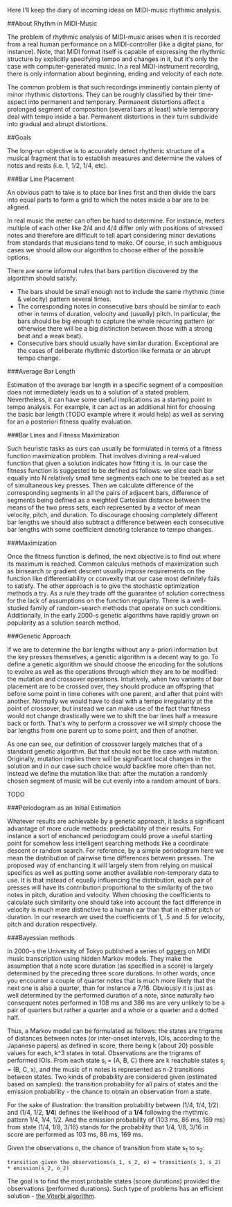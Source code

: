 Here I'll keep the diary of incoming ideas on MIDI-music rhythmic analysis.

##About Rhythm in MIDI-Music

The problem of rhythmic analysis of MIDI-music arises when it is recorded from a real human performance on a
MIDI-controller (like a digital piano, for instance). Note, that MIDI format itself is capable of expressing the rhythmic
structure by explicitly specifying tempo and changes in it, but it's only the case with computer-generated music. In a
real MIDI-instrument recording, there is only information about beginning, ending and velocity of each note.

The common problem is that such recordings imminently contain plenty of minor rhythmic distortions. They can be roughly
classified by their time-aspect into permanent and temporary. Permanent distortions affect a prolonged segment of composition
(several bars at least) while temporary deal with tempo inside a bar. Permanent distortions in their turn subdivide into gradual
and abrupt distortions.

##Goals

The long-run objective is to accurately detect rhythmic structure of a musical fragment that is to establish measures and
determine the values of notes and rests (i.e. 1, 1/2, 1/4, etc).

###Bar Line Placement

An obvious path to take is to place bar lines first and then divide the bars into equal parts to form a grid to which
the notes inside a bar are to be aligned.

In real music the meter can often be hard to determine.
For instance, meters multiple of each other like 2/4 and 4/4 differ only with positions of stressed notes and
therefore are difficult to tell apart considering minor deviations from standards that musicians tend to make.
Of course, in such ambiguous cases we should allow our algorithm to choose either of the possible options.

There are some informal rules that bars partition discovered by the algorithm should satisfy.
- The bars should be small enough not to include the same rhythmic (time & velocity) pattern several times.
- The corresponding notes in consecutive bars should be similar to each other in terms of duration, velocity and (usually) pitch.
  In particular, the bars should be big enough to capture the whole recurring pattern (or otherwise there will be a
  big distinction between those with a strong beat and a weak beat).
- Consecutive bars should usually have similar duration. Exceptional are the cases of deliberate
  rhythmic distortion like fermata or an abrupt tempo change.

###Average Bar Length

Estimation of the average bar length in a specific segment of a composition does not immediately leads us to a solution
of a stated problem. Nevertheless, it can have some useful implications as a starting point in tempo analysis. For example,
it can act as an additional hint for choosing the basic bar length (TODO example where it would help) as well as serving for
an a posteriori fitness quality evaluation.

###Bar Lines and Fitness Maximization

Such heuristic tasks as ours can usually be formulated in terms of a fitness function maximization problem.
That involves divining a real-valued function that given a solution indicates how fitting it is.
In our case the fitness function is suggested to be defined as follows: we slice each bar equally
into N relatively small time segments each one to be treated as a set of simultaneous key presses. Then we calculate difference of the
corresponding segments in all the pairs of adjacent bars, difference of segments being defined as a weighted Cartesian distance
between the means of the two press sets, each represented by a vector of mean velocity, pitch, and duration.
To discourage choosing completely different bar lengths we should also subtract a difference between each consecutive bar lengths
with some coefficient denoting tolerance to tempo changes.

###Maximization

Once the fitness function is defined, the next objective is to find out where its maximum is reached.
Common calculus methods of maximization such as binsearch or gradient descent usually impose requirements on the function
like differentiability or convexity that our case most definitely fails to satisfy. The other approach is to give the stochastic
optimization methods a try. As a rule they trade off the guarantee of solution correctness for the lack of assumptions on the function regularity.
There is a well-studied family of random-search methods that operate on such conditions. Additionally, in the early 2000-s genetic algorithms have
rapidly grown on popularity as a solution search method.

###Genetic Approach

If we are to determine the bar lengths without any a-priori information but the key presses themselves, a genetic algorithm is a decent way to go.
To define a genetic algorithm we should choose the encoding for the solutions to evolve as well as the operations through which they are to be modified:
the mutation and crossover operations. Intuitively, when two variants of bar placement are to be crossed over, they should produce an offspring that
before some point in time coheres with one parent, and after that point with another. Normally we would have to deal with a tempo irregularity
at the point of crossover, but instead we can make use of the fact that fitness would not change drastically were we to shift the bar lines half a measure
back or forth. That's why to perform a crossover we will simply choose the bar lengths from one parent up to some point, and then of another.

As one can see, our definition of crossover largely matches that of a standard genetic algorithm. But that should not be the case with mutation. Originally,
mutation implies there will be significant local changes in the solution and in our case such choice would backfire more often than not. Instead we define
the mutation like that: after the mutation a randomly chosen segment of music will be cut evenly into a random amount of bars.

TODO

###Periodogram as an Initial Estimation

Whatever results are achievable by a genetic approach, it lacks a significant advantage of more crude methods: predictability of their results.
For instance a sort of enchanced periodogram could prove a useful starting point for somehow less intelligent searching methods like a coordinate descent or
random search. For reference, by a simple periodogram here we mean the distribution of pairwise time differences between presses.
The proposed way of enchancing it will largely stem from relying on musical specifics as well as putting some another available non-temporary data to use. It is that instead of equally influencing the distribution, each pair of presses will have its contribution proportional to
the similarity of the two notes in pitch, duration and velocity. When choosing the coefficients to calculate such similarity one should take into account
the fact difference in velocity is much more distinctive to a human ear than that in either pitch or duration. In our research we used the coefficients of
1, .5 and .5 for velocity, pitch and duration respectively.

###Bayessian methods

In 2000-s the University of Tokyo published a series of [papers](http://ismir2003.ismir.net/papers/Takeda.pdf) on MIDI music transcription using hidden Markov models. They make the assumption that a note score duration (as specified in a score) is largely determined by the preceding three score durations. In other words, once you encounter a couple of quarter notes that is much more likely that the next one is also a quarter, than for instance a 7/16. Obviously it is just as well determined by the performed duration of a note, since naturally two consequent notes performed in 108 ms and 386 ms are very unlikely to be a pair of quarters but rather a quarter and a whole or a quarter and a dotted half.

Thus, a Markov model can be formulated as follows: the states are trigrams of distances between notes (or inter-onset intervals, IOIs, according to the Japanese papers) as defined in score, there being k (about 20) possible values for each, k^3 states in total. Observations are the trigrams of performed IOIs. From each state s<sub>i</sub> = (A, B, C) there are k reachable states s<sub>j</sub> = (B, C, x), and the music of n notes is represented as n-2 transitions between states. Two kinds of probability are considered given (estimated based on samples): the transition probability for all pairs of states and the emission probability - the chance to obtain an observation from a state.

For the sake of illustration: the transition probability between (1/4, 1/4, 1/2) and (1/4, 1/2, <b>1/4</b>) defines the likelihood of a <b>1/4</b> following the rhythmic pattern 1/4, 1/4, 1/2. And the emission probability of (103 ms, 86 ms, 169 ms) from state (1/4, 1/8, 3/16) stands for the probability that 1/4, 1/8, 3/16 in score are performed as 103 ms, 86 ms, 169 ms.

Given the observations o, the chance of transition from state s<sub>1</sub> to s<sub>2</sub>:

    transition_given_the_observations(s_1, s_2, o) = transition(s_1, s_2) * emission(s_2, o_2)

The goal is to find the most probable states (score durations) provided the observations (performed durations). Such type of problems has an efficient solution - [the Viterbi algorithm](https://en.wikipedia.org/wiki/Viterbi_algorithm).
